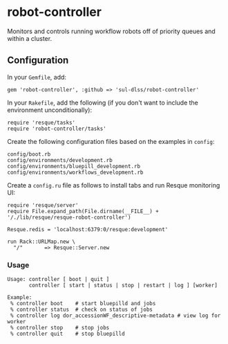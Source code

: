 robot-controller
================

Monitors and controls running workflow robots off of priority queues and within a cluster.

## Configuration

In your `Gemfile`, add:

    gem 'robot-controller', :github => 'sul-dlss/robot-controller'

In your `Rakefile`, add the following (if you don't want to include the environment unconditionally):

    require 'resque/tasks'
    require 'robot-controller/tasks'
    
Create the following configuration files based on the examples in `config`:

    config/boot.rb
    config/environments/development.rb
    config/environments/bluepill_development.rb
    config/environments/workflows_development.rb

Create a `config.ru` file as follows to install tabs and run Resque monitoring UI:

    require 'resque/server'
    require File.expand_path(File.dirname(__FILE__) + '/./lib/resque/resque-robot-controller')

    Resque.redis = 'localhost:6379:0/resque:development'

    run Rack::URLMap.new \
      "/"       => Resque::Server.new


### Usage

    Usage: controller [ boot | quit ]
           controller [ start | status | stop | restart | log ] [worker]

    Example:
     % controller boot    # start bluepilld and jobs
     % controller status  # check on status of jobs
     % controller log dor_accessionWF_descriptive-metadata # view log for worker
     % controller stop    # stop jobs
     % controller quit    # stop bluepilld
